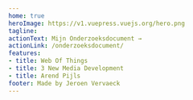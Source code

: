 ```yaml
---
home: true
heroImage: https://v1.vuepress.vuejs.org/hero.png
tagline: 
actionText: Mijn Onderzoeksdocument →
actionLink: /onderzoeksdocument/
features:
- title: Web Of Things
- title: 3 New Media Development
- title: Arend Pijls
footer: Made by Jeroen Vervaeck
---
```

